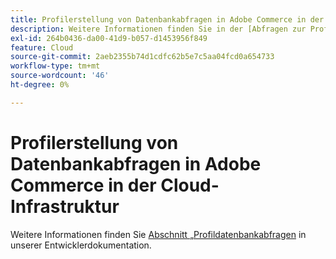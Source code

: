```yaml
---
title: Profilerstellung von Datenbankabfragen in Adobe Commerce in der Cloud-Infrastruktur
description: Weitere Informationen finden Sie in der [Abfragen zur Profildatenbank](https://experienceleague.adobe.com/de/docs/commerce-cloud-service/user-guide/develop/storage/profile-database-queries) in unserer Entwicklerdokumentation.
exl-id: 264b0436-da00-41d9-b057-d1453956f849
feature: Cloud
source-git-commit: 2aeb2355b74d1cdfc62b5e7c5aa04fcd0a654733
workflow-type: tm+mt
source-wordcount: '46'
ht-degree: 0%

---
```


# Profilerstellung von Datenbankabfragen in Adobe Commerce in der Cloud-Infrastruktur

Weitere Informationen finden Sie [&#x200B; Abschnitt „Profildatenbankabfragen](https://experienceleague.adobe.com/de/docs/commerce-cloud-service/user-guide/develop/storage/profile-database-queries) in unserer Entwicklerdokumentation.
